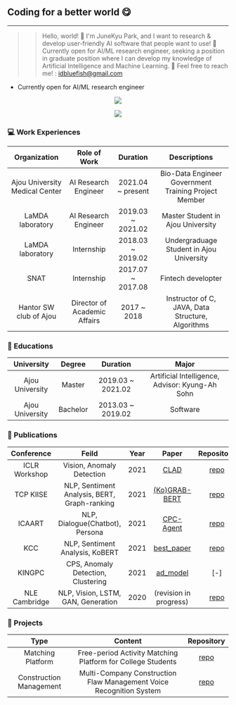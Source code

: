 ## Coding for a better world 😋

<hr>

> > Hello, world! 👋
> > I'm JuneKyu Park, and I want to research & develop user-friendly AI software that people want to use! 🤪
> > Currently open for AI/ML research engineer, seeking a position in graduate position where I can develop my knowledge of Artificial Intelligence and Machine Learning.
> > 📨 Feel free to reach me! : idbluefish@gmail.com

* Currently open for AI/ML research engineer

<p align = "center">
  <img src="https://github-readme-stats.vercel.app/api?username=junekyu&show_icons=true"/>
<p>

<p align="center">
  <img src="http://mazassumnida.wtf/api/v2/generate_badge?boj=junekyu&cache=c">
</p>

### 💻 Work Experiences
| Organization                   | Role of Work         | Duration          | Descriptions                          |
|:------------------------------:|:--------------------:|:-----------------:|:-------------------------------------:|
| Ajou University Medical Center | AI Research Engineer | 2021.04 ~ present | Bio-Data Engineer Government Training Project Member |
| LaMDA laboratory               | AI Research Engineer | 2019.03 ~ 2021.02 | Master Student in Ajou University|
| LaMDA laboratory               | Internship           | 2018.03 ~ 2019.02 | Undergraduage Student in Ajou University|
| SNAT                           | Internship           | 2017.07 ~ 2017.08 | Fintech developter|
| Hantor SW club of Ajou         | Director of Academic Affairs | 2017 ~ 2018 | Instructor of C, JAVA, Data Structure, Algorithms|

### 🏫 Educations
| University     | Degree   | Duration          | Major                                          |
|:--------------:|:--------:|:-----------------:|:----------------------------------------------:|
|Ajou University | Master   | 2019.03 ~ 2021.02 | Artificial Intelligence, Advisor: Kyung-Ah Sohn|
|Ajou University | Bachelor | 2013.03 ~ 2019.02 | Software|

### 📖 Publications
| Conference    | Feild                              | Year | Paper                                        | Repository |
|:-------------:|:----------------------------------:|:----:|:--------------------------------------------:|:----------:|
| ICLR Workshop | Vision, Anomaly Detection          | 2021 | [CLAD](https://arxiv.org/pdf/2104.09793.pdf) | [repo]()|
| TCP KIISE     | NLP, Sentiment Analysis, BERT, Graph-ranking | 2021 | [(Ko)GRAB-BERT]() | [repo]()|
| ICAART        | NLP, Dialogue(Chatbot), Persona    | 2021 | [CPC-Agent]() | [repo]()|
| KCC           | NLP, Sentiment Analysis, KoBERT    | 2021 | [best_paper]() | [repo]()|
| KINGPC        | CPS, Anomaly Detection, Clustering | 2021 | [ad_model]() | [-]|
| NLE Cambridge | NLP, Vision, LSTM, GAN, Generation | 2020 | (revision in progress) | [repo]()|

### 🎯 Projects
| Type | Content | Repository |
|:-------------:|:----------------------------------:|:----:|
| Matching Platform | Free-period Activity Matching Platform for College Students | [repo]()|
| Construction Management | Multi-Company Construction Flaw Management Voice Recognition System | [repo]()|

